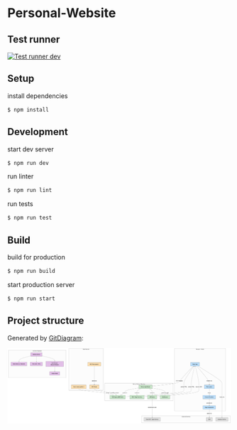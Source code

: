 # Personal-Website

## Test runner

[![Test runner dev](https://github.com/fabianwaller/personal-website/actions/workflows/test.yml/badge.svg?branch=dev)](https://github.com/fabianwaller/personal-website/actions/workflows/test.yml)

## Setup

install dependencies

```bash
$ npm install
```

## Development

start dev server
```bash
$ npm run dev
```
run linter
```bash
$ npm run lint
```
run tests
```bash
$ npm run test
```

## Build

build for production
```bash
$ npm run build
```
start production server
```bash
$ npm run start
```

## Project structure

Generated by [GitDiagram](https://gitdiagram.com):

![diagram](diagram.png)
